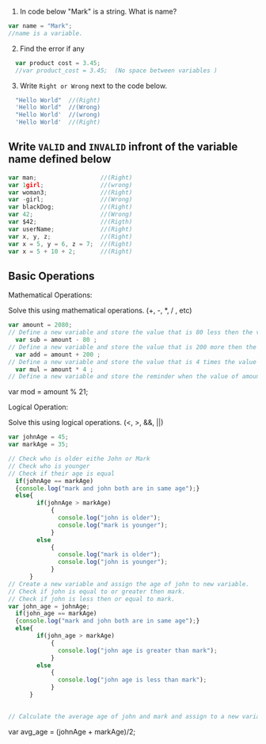 1. In code below "Mark" is a string.  What is name?
```js
var name = "Mark";
//name is a variable.
```

2. Find the error if any
```js
  var product cost = 3.45;
  //var product_cost = 3.45;  (No space between variables )
```

3. Write `Right or Wrong` next to the code below.

```js
  "Hello World"  //(Right)
  'Hello World"  //(Wrong)
  "Hello World'  //(wrong)
  'Hello World'  //(Right)
```

## Write `VALID` and `INVALID` infront of the variable name defined below
```js
var man;                  //(Right)
var 1girl;                //(wrong)
var woman3;               //(Right)
var -girl;                //(Wrong)
var blackDog;             //(Right)
var 42;                   //(Wrong)
var $42;                  //(Rigth)
var userName;             //(Right)
var x, y, z;              //(Right)
var x = 5, y = 6, z = 7;  //(Right)
var x = 5 + 10 + 2;       //(Right)
```

## Basic Operations

Mathematical Operations:

Solve this using mathematical operations. (+, -, *, / , etc)

```js
var amount = 2080;
// Define a new variable and store the value that is 80 less then the value of amount.
  var sub = amount - 80 ;
// Define a new variable and store the value that is 200 more then the value of amount.
  var add = amount + 200 ;
// Define a new variable and store the value that is 4 times the value of amount.
  var mul = amount * 4 ;
// Define a new variable and store the reminder when the value of amount is  divided by 21.
```
  var mod = amount % 21;

Logical Operation:

Solve this using logical operations. (<, >, &&, ||)

```js
var johnAge = 45;
var markAge = 35;

// Check who is older eithe John or Mark
// Check who is younger
// Check if their age is equal
  if(johnAge == markAge)
  {console.log("mark and john both are in same age");}
  else{
        if(johnAge > markAge)
            {
              console.log("john is older");
              console.log("mark is younger");  
            }
        else
            {
              console.log("mark is older");
              console.log("john is younger");  
            }
      }
// Create a new variable and assign the age of john to new variable.
// Check if john is equal to or greater then mark.
// Check if john is less then or equal to mark.
var john_age = johnAge;
  if(john_age == markAge)
  {console.log("mark and john both are in same age");}
  else{
        if(john_age > markAge)
            {
              console.log("john age is greater than mark");
            }
        else
            {
              console.log("john age is less than mark");  
            }
      }
    

// Calculate the average age of john and mark and assign to a new variable.
```
var avg_age = (johnAge + markAge)/2;